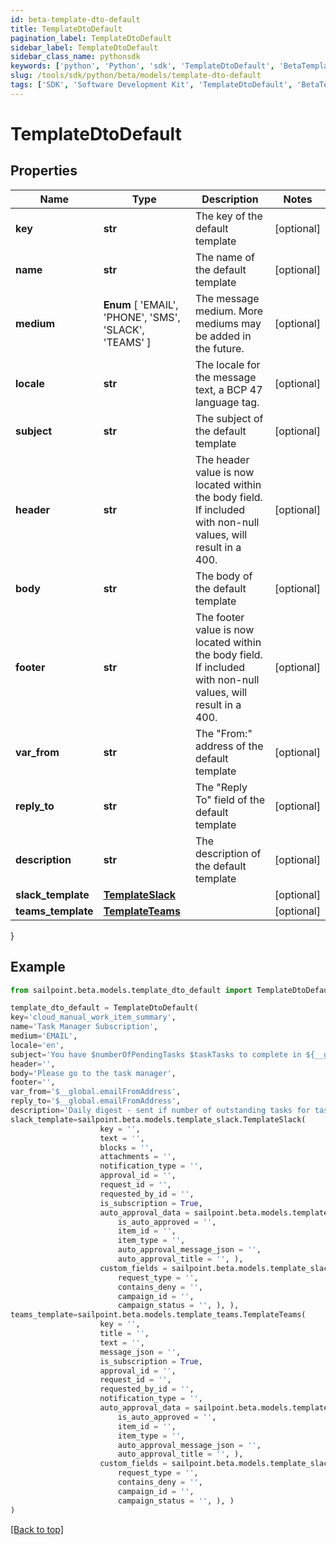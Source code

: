 ```yaml
---
id: beta-template-dto-default
title: TemplateDtoDefault
pagination_label: TemplateDtoDefault
sidebar_label: TemplateDtoDefault
sidebar_class_name: pythonsdk
keywords: ['python', 'Python', 'sdk', 'TemplateDtoDefault', 'BetaTemplateDtoDefault'] 
slug: /tools/sdk/python/beta/models/template-dto-default
tags: ['SDK', 'Software Development Kit', 'TemplateDtoDefault', 'BetaTemplateDtoDefault']
---
```


# TemplateDtoDefault


## Properties

Name | Type | Description | Notes
------------ | ------------- | ------------- | -------------
**key** | **str** | The key of the default template | [optional] 
**name** | **str** | The name of the default template | [optional] 
**medium** |  **Enum** [  'EMAIL',    'PHONE',    'SMS',    'SLACK',    'TEAMS' ] | The message medium. More mediums may be added in the future. | [optional] 
**locale** | **str** | The locale for the message text, a BCP 47 language tag. | [optional] 
**subject** | **str** | The subject of the default template | [optional] 
**header** | **str** | The header value is now located within the body field. If included with non-null values, will result in a 400. | [optional] 
**body** | **str** | The body of the default template | [optional] 
**footer** | **str** | The footer value is now located within the body field. If included with non-null values, will result in a 400. | [optional] 
**var_from** | **str** | The \"From:\" address of the default template | [optional] 
**reply_to** | **str** | The \"Reply To\" field of the default template | [optional] 
**description** | **str** | The description of the default template | [optional] 
**slack_template** | [**TemplateSlack**](template-slack) |  | [optional] 
**teams_template** | [**TemplateTeams**](template-teams) |  | [optional] 
}

## Example

```python
from sailpoint.beta.models.template_dto_default import TemplateDtoDefault

template_dto_default = TemplateDtoDefault(
key='cloud_manual_work_item_summary',
name='Task Manager Subscription',
medium='EMAIL',
locale='en',
subject='You have $numberOfPendingTasks $taskTasks to complete in ${__global.productName}.',
header='',
body='Please go to the task manager',
footer='',
var_from='$__global.emailFromAddress',
reply_to='$__global.emailFromAddress',
description='Daily digest - sent if number of outstanding tasks for task owner > 0',
slack_template=sailpoint.beta.models.template_slack.TemplateSlack(
                    key = '', 
                    text = '', 
                    blocks = '', 
                    attachments = '', 
                    notification_type = '', 
                    approval_id = '', 
                    request_id = '', 
                    requested_by_id = '', 
                    is_subscription = True, 
                    auto_approval_data = sailpoint.beta.models.template_slack_auto_approval_data.TemplateSlack_autoApprovalData(
                        is_auto_approved = '', 
                        item_id = '', 
                        item_type = '', 
                        auto_approval_message_json = '', 
                        auto_approval_title = '', ), 
                    custom_fields = sailpoint.beta.models.template_slack_custom_fields.TemplateSlack_customFields(
                        request_type = '', 
                        contains_deny = '', 
                        campaign_id = '', 
                        campaign_status = '', ), ),
teams_template=sailpoint.beta.models.template_teams.TemplateTeams(
                    key = '', 
                    title = '', 
                    text = '', 
                    message_json = '', 
                    is_subscription = True, 
                    approval_id = '', 
                    request_id = '', 
                    requested_by_id = '', 
                    notification_type = '', 
                    auto_approval_data = sailpoint.beta.models.template_slack_auto_approval_data.TemplateSlack_autoApprovalData(
                        is_auto_approved = '', 
                        item_id = '', 
                        item_type = '', 
                        auto_approval_message_json = '', 
                        auto_approval_title = '', ), 
                    custom_fields = sailpoint.beta.models.template_slack_custom_fields.TemplateSlack_customFields(
                        request_type = '', 
                        contains_deny = '', 
                        campaign_id = '', 
                        campaign_status = '', ), )
)

```
[[Back to top]](#) 

